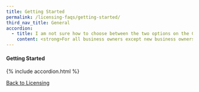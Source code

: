 ```yaml
---
title: Getting Started
permalink: /licensing-faqs/getting-started/
third_nav_title: General
accordion:
  - title: I am not sure how to choose between the two options on the GoBusiness Licensing homepage. Where can I get help?
    content: <strong>For all business owners except new business owners in the food services industry</strong><br><br>The right option, Self-Service feature (previously called LicenceOne) is for you, if you:<br>1.Have previously applied for licences or created application drafts on LicenceOne<br>2.Are a new business owner from any industry except food services
---
```


#### Getting Started
{% include accordion.html %}

[Back to Licensing](/run-and-grow/licensing-overview/)

